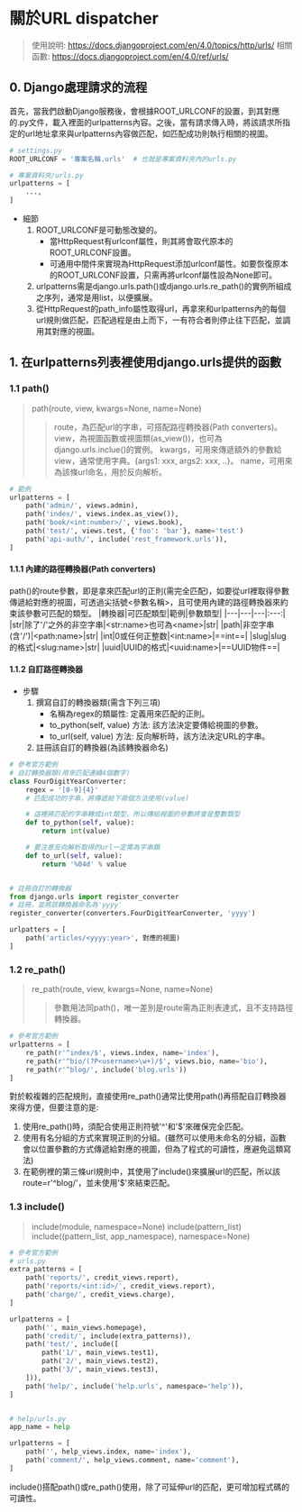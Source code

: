 # 關於URL dispatcher

>使用說明: <https://docs.djangoproject.com/en/4.0/topics/http/urls/>
>相關函數: <https://docs.djangoproject.com/en/4.0/ref/urls/>

## 0. Django處理請求的流程

首先，當我們啟動Django服務後，會根據ROOT_URLCONF的設置，到其對應的.py文件，載入裡面的urlpatterns內容。之後，當有請求傳入時，將該請求所指定的url地址拿來與urlpatterns內容做匹配，如匹配成功則執行相關的視圖。

```python
# settings.py
ROOT_URLCONF = '專案名稱.urls'  # 也就是專案資料夾內的urls.py

# 專案資料夾/urls.py
urlpatterns = [
    ...,
]
```

* 細節
  1. ROOT_URLCONF是可動態改變的。
     * 當HttpRequest有urlconf屬性，則其將會取代原本的ROOT_URLCONF設置。
     * 可通用中間件來實現為HttpRequest添加urlconf屬性。如要恢復原本的ROOT_URLCONF設置，只需再將urlconf屬性設為None即可。
  2. urlpatterns需是django.urls.path()或django.urls.re_path()的實例所組成之序列，通常是用list，以便擴展。
  3. 從HttpRequest的path_info屬性取得url，再拿來和urlpatterns內的每個url規則做匹配，匹配過程是由上而下，一有符合者則停止往下匹配，並調用其對應的視圖。

## 1. 在urlpatterns列表裡使用django.urls提供的函數

### 1.1 path()

>path(route, view, kwargs=None, name=None)
>>route，為匹配url的字串，可搭配路徑轉換器(Path converters)。
>>view，為視圖函數或視圖類(as_view())，也可為django.urls.inclue()的實例。
>>kwargs，可用來傳遞額外的參數給view，通常使用字典。{args1: xxx, args2: xxx, ..}。
>>name，可用來為該條url命名，用於反向解析。

```python
# 範例
urlpatterns = [
    path('admin/', views.admin),
    path('index/', views.index.as_view()),
    path('book/<int:number>/', views.book),
    path('test/', views.test, {'foo': 'bar'}, name='test')
    path('api-auth/', include('rest_framework.urls')),
]
```

#### 1.1.1 內建的路徑轉換器(Path converters)

path()的route參數，即是拿來匹配url的正則(需完全匹配)，如要從url裡取得參數傳遞給對應的視圖，可透過尖括號<參數名稱>，且可使用內建的路徑轉換器來約束該參數可匹配的類型。
|轉換器|可匹配類型|範例|參數類型|
|---|---|---|:---:|
|str|除了'/'之外的非空字串|\<str:name>也可為\<name>|str|
|path|非空字串(含'/')|\<path:name>|str|
|int|0或任何正整数|\<int:name>|==int==|
|slug|slug的格式|\<slug:name>|str|
|uuid|UUID的格式|\<uuid:name>|==UUID物件==|

#### 1.1.2 自訂路徑轉換器

* 步驟
  1. 撰寫自訂的轉換器類(需含下列三項)
     * 名稱為regex的類屬性: 定義用來匹配的正則。
     * to_python(self, value) 方法: 該方法決定要傳給視圖的參數。
     * to_url(self, value) 方法: 反向解析時，該方法決定URL的字串。
  2. 註冊該自訂的轉換器(為該轉換器命名)

```python
# 參考官方範例
# 自訂轉換器類(用來匹配連續4個數字)
class FourDigitYearConverter:
    regex = '[0-9]{4}'
    # 匹配成功的字串，將傳遞給下兩個方法使用(value)

    # 這裡將匹配的字串轉成int類型，所以傳給視圖的參數將會是整數類型
    def to_python(self, value):
        return int(value)

    # 要注意反向解析取得的url一定需為字串類
    def to_url(self, value):
        return '%04d' % value


# 註冊自訂的轉換器
from django.urls import register_converter
# 註冊，並將該轉換器命名為'yyyy'
register_converter(converters.FourDigitYearConverter, 'yyyy')

urlpatters = [
    path('articles/<yyyy:year>', 對應的視圖)
]
```

### 1.2 re_path()

>re_path(route, view, kwargs=None, name=None)
>>參數用法同path()，唯一差別是route需為正則表達式，且不支持路徑轉換器。

```python
# 參考官方範例
urlpatterns = [
    re_path(r'^index/$', views.index, name='index'),
    re_path(r'^bio/(?P<username>\w+)/$', views.bio, name='bio'),
    re_path(r'^blog/', include('blog.urls'))
]
```

對於較複雜的匹配規則，直接使用re_path()通常比使用path()再搭配自訂轉換器來得方便，但要注意的是:

1. 使用re_path()時，須配合使用正則符號'^'和'$'來確保完全匹配。
2. 使用有名分組的方式來實現正則的分組。(雖然可以使用未命名的分組，函數會以位置參數的方式傳遞給對應的視圖，但為了程式的可讀性，應避免這類寫法)
3. 在範例裡的第三條url規則中，其使用了include()來擴展url的匹配，所以該route=r'^blog/'，並未使用'$'來結束匹配。

### 1.3 include()

>include(module, namespace=None)
>include(pattern_list)
>include((pattern_list, app_namespace), namespace=None)

```python
# 參考官方範例
# urls.py
extra_patterns = [
    path('reports/', credit_views.report),
    path('reports/<int:id>/', credit_views.report),
    path('charge/', credit_views.charge),
]

urlpatterns = [
    path('', main_views.homepage),
    path('credit/', include(extra_patterns)),
    path('test/', include([
        path('1/', main_views.test1),
        path('2/', main_views.test2),
        path('3/', main_views.test3),
    ])),
    path('help/', include('help.urls', namespace='help')),
]


# help/urls.py
app_name = help

urlpatterns = [
    path('', help_views.index, name='index'),
    path('comment/', help_views.comment, name='comment'),
]
```

include()搭配path()或re_path()使用，除了可延伸url的匹配，更可增加程式碼的可讀性。